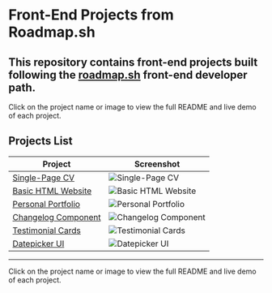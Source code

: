 # Front-End Projects from Roadmap.sh

This repository contains front-end projects built following the [roadmap.sh](https://roadmap.sh) front-end developer path.
---

Click on the project name or image to view the full README and live demo of each project.
## Projects List

| Project | Screenshot |
| ------- | ---------- |
| [Single-Page CV](https://roadmap.sh/projects/single-page-cv) | ![Single-Page CV](./Frontend%20Projects/01-single-page-cv) |
| [Basic HTML Website](https://roadmap.sh/projects/basic-html-website) | ![Basic HTML Website](./Frontend%20Projects/02-basic-html-website) |
| [Personal Portfolio](https://roadmap.sh/projects/portfolio-website) | ![Personal Portfolio](./Frontend%20Projects/03-personal-portfolio) |
| [Changelog Component](https://roadmap.sh/projects/changelog-component) | ![Changelog Component](./Frontend%20Projects/04-changelog-component) |
| [Testimonial Cards](https://roadmap.sh/projects/testimonial-cards) | ![Testimonial Cards](./Frontend%20Projects/05-testimonial-cards) |
| [Datepicker UI](https://roadmap.sh/projects/datepicker-ui) | ![Datepicker UI](./Frontend%20Projects/06-datepicker-ui) |

---

Click on the project name or image to view the full README and live demo of each project.
